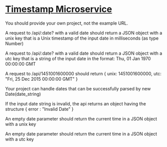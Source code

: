 
# [Timestamp Microservice](https://www.freecodecamp.org/learn/apis-and-microservices/apis-and-microservices-projects/timestamp-microservice)

You should provide your own project, not the example URL.

A request to /api/:date? with a valid date should return a JSON object with a unix key that is a Unix timestamp of the input date in milliseconds (as type Number)

A request to /api/:date? with a valid date should return a JSON object with a utc key that is a string of the input date in the format: Thu, 01 Jan 1970 00:00:00 GMT

A request to /api/1451001600000 should return { unix: 1451001600000, utc: "Fri, 25 Dec 2015 00:00:00 GMT" }

Your project can handle dates that can be successfully parsed by new Date(date_string)

If the input date string is invalid, the api returns an object having the structure { error : "Invalid Date" }

An empty date parameter should return the current time in a JSON object with a unix key

An empty date parameter should return the current time in a JSON object with a utc key